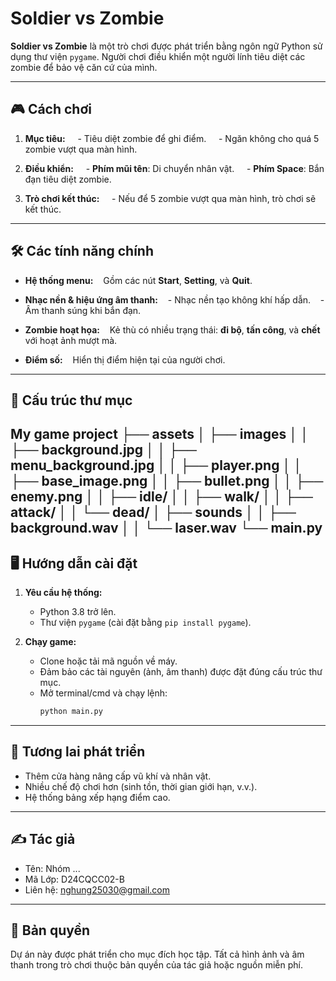 # Soldier vs Zombie 

**Soldier vs Zombie** là một trò chơi được phát triển bằng ngôn ngữ Python sử dụng thư viện `pygame`. Người chơi điều khiển một người lính tiêu diệt các zombie để bảo vệ căn cứ của mình. 

---

## 🎮 Cách chơi
1. **Mục tiêu:**  
   - Tiêu diệt zombie để ghi điểm.  
   - Ngăn không cho quá 5 zombie vượt qua màn hình.  

2. **Điều khiển:**  
   - **Phím mũi tên**: Di chuyển nhân vật.  
   - **Phím Space**: Bắn đạn tiêu diệt zombie.

3. **Trò chơi kết thúc:**  
   - Nếu để 5 zombie vượt qua màn hình, trò chơi sẽ kết thúc.

---

## 🛠️ Các tính năng chính
- **Hệ thống menu:**  
  Gồm các nút **Start**, **Setting**, và **Quit**.  

- **Nhạc nền & hiệu ứng âm thanh:**  
  - Nhạc nền tạo không khí hấp dẫn.  
  - Âm thanh súng khi bắn đạn.

- **Zombie hoạt họa:**  
  Kẻ thù có nhiều trạng thái: **đi bộ**, **tấn công**, và **chết** với hoạt ảnh mượt mà.  

- **Điểm số:**  
  Hiển thị điểm hiện tại của người chơi.  

---

## 📁 Cấu trúc thư mục
My game project ├── assets │   ├── images │   │   ├── background.jpg │   │   ├── menu_background.jpg │   │   ├── player.png │   │   ├── base_image.png │   │   ├── bullet.png │   │   ├── enemy.png │   │   ├── idle/ │   │   ├── walk/ │   │   ├── attack/ │   │   └── dead/ │   ├── sounds │   │   ├── background.wav │   │   └── laser.wav └── main.py
---

## 🖥️ Hướng dẫn cài đặt
1. **Yêu cầu hệ thống:**  
   - Python 3.8 trở lên.  
   - Thư viện `pygame` (cài đặt bằng `pip install pygame`).

2. **Chạy game:**  
   - Clone hoặc tải mã nguồn về máy.  
   - Đảm bảo các tài nguyên (ảnh, âm thanh) được đặt đúng cấu trúc thư mục.  
   - Mở terminal/cmd và chạy lệnh:  
     ```bash
     python main.py
     ```

---

## 🌟 Tương lai phát triển
- Thêm cửa hàng nâng cấp vũ khí và nhân vật.  
- Nhiều chế độ chơi hơn (sinh tồn, thời gian giới hạn, v.v.).  
- Hệ thống bảng xếp hạng điểm cao.  

---

## ✍️ Tác giả
- Tên: Nhóm ...
- Mã Lớp: D24CQCC02-B
- Liên hệ: nghung25030@gmail.com

---

## 📜 Bản quyền
Dự án này được phát triển cho mục đích học tập. Tất cả hình ảnh và âm thanh trong trò chơi thuộc bản quyền của tác giả hoặc nguồn miễn phí.
